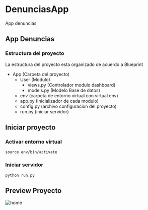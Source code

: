 # DenunciasApp
App denuncias 


## App Denuncias

### Estructura del proyecto 
La estructura del proyecto esta organizado de acuerdo a Blueprint
- App (Carpeta del proyecto)
    - User (Modulo)
      - views.py (Controlador modulo dashboard)
      - models.py (Modelo Base de datos)
    - env (carpeta de entorno virtual con virtual env)
    - app.py (Inicializador de cada modulo)
    - config.py (archivo configuracion del proyecto)
    - run.py (iniciar servidor) 

 
 
 ## Iniciar proyecto

### Activar entorno virtual
 `source env/bin/activate`

### Iniciar servidor
`python run.py`

## Preview Proyecto
![home](https://user-images.githubusercontent.com/8931588/83959536-8d974e00-a843-11ea-9944-b7ebe9ef169f.png)
  
  
